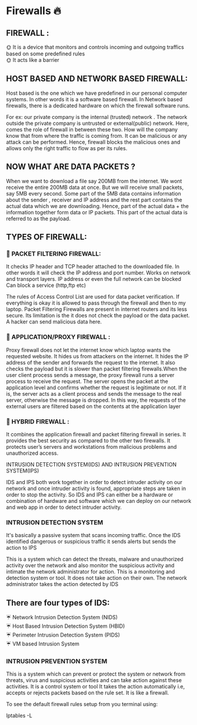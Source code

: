 # Firewalls :fire:

## FIREWALL :

:sun_with_face: It is a device that monitors and controls incoming and outgoing traffics based on some predefined rules<br>
:sun_with_face: It acts like a barrier <br>

 ## HOST BASED AND NETWORK BASED FIREWALL:

Host based is the one which we have predefined in our personal computer systems. In other words it is a software based firewall.
In Network based firewalls, there is a dedicated hardware on which the firewall software runs.

For ex: our private company is the internal (trusted) network . The network outside the private company is untrusted or external(public) network. Here, comes the role of firewall in between these two. How will the company know that from where the traffic is coming from. It can be malicious or any attack can be performed. Hence, firewall blocks the malicious ones and allows only the right traffic to flow as per its rules.

## NOW WHAT ARE DATA PACKETS ?

When we want to download a file say 200MB from the internet. We wont receive the entire 200MB data at once. But we will receive small packets, say 5MB every second. Some part of the 5MB data contains information about the sender , receiver and IP address and the rest part contains the actual data which we are downloading. Hence, part of the actual data + the information together form data or IP packets. This part of the actual data is referred to as the payload. 

## TYPES OF FIREWALL:

### :anger: PACKET FILTERING FIREWALL: 
It checks IP header and TCP header attached to the downloaded file. In other words it will check the IP address and port number. 
Works on network and transport layers.
IP address or even the full network can be blocked
Can block a service (http,ftp etc)

The rules of Access Control List are used for data packet verification. If everything is okay it is allowed to pass through the firewall and then to my laptop. Packet Filtering Firewalls are present in internet routers and its less secure. Its limitation is the it does not check the payload or the data packet. A hacker can send malicious data here.

### :anger: APPLICATION/PROXY FIREWALL :

Proxy firewall does not let the internet know which laptop wants the requested website. It hides us from attackers on the internet. It hides the IP address of the sender and forwards the request to the internet. It also checks the payload but it is slower than packet filtering firewalls.When the user client process sends a message, the proxy firewall runs a server process to receive the request. The server opens the packet at the application level and confirms whether the request is legitimate or not. If it is, the server acts as a client process and sends the message to the real server, otherwise the message is dropped. In this way, the requests of the external users are filtered based on the contents at the application layer

### :anger: HYBRID FIREWALL :

It combines the application firewall and packet filtering firewall in series. It provides the best security as compared to the other two firewalls. It protects user’s servers and workstations from malicious problems and unauthorized access.


INTRUSION DETECTION SYSTEM(IDS) AND INTRUSION PREVENTION SYSTEM(IPS)

IDS and IPS both work together in order to detect intruder activity on our network and once intruder activity is found, appropriate steps are taken in order to stop the activity. So IDS and IPS can either be a hardware or combination of hardware and software which we can deploy on our network and web app in order to detect intruder activity. 

### INTRUSION DETECTION SYSTEM

It's basically a passive system that scans incoming traffic. Once the IDS identified dangerous or suspicious traffic it sends alerts but sends the action to IPS

This is a system which can detect the threats, malware and unauthorized activity over the network and also monitor the suspicious activity and intimate the network administrator for action.
This is a monitoring and detection system or tool.
It does not take action on their own. The network administrator takes the action detected by IDS

## There are four types of IDS:

:umbrella: Network Intrusion Detection System (NIDS)<br>
:umbrella: Host Based Intrusion Detection System (HBID)<br>
:umbrella: Perimeter Intrusion Detection System (PIDS)<br>
:umbrella: VM based Intrusion System<br>

### INTRUSION PREVENTION SYSTEM

This is a system which can prevent or protect the system or network from threats, virus and suspicious activities and can take action against these activities. 
It is a control system or tool
It takes the action automatically i.e, accepts or rejects packets based on the rule set. It is like a firewall.






To see the default firewall rules setup from you terminal using:

Iptables -L 




